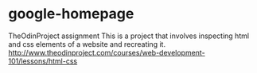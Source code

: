 # google-homepage
TheOdinProject assignment
This is a project that involves inspecting html and css elements of a website and recreating it.
http://www.theodinproject.com/courses/web-development-101/lessons/html-css

